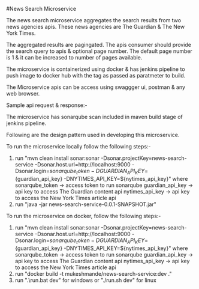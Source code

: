 #News Search Microservice

The news search microservice aggregates the search results from two news agencies apis.
These news agencies are The Guardian & The New York Times.

The aggregated results are pagingated.
The apis consumer should provide the search query to apis & optional page number.
The default page number is 1 & it can be increased to number of pages available.

The microservice is containerized using docker & has jenkins pipeline to push image to docker hub 
with the tag as passed as paratmeter to build.

The Microservice apis can be access using swaggger ui, postman & any web browser.

Sample api request & response:-




The microservice has sonarqube scan included in maven build stage of jenkins pipeline.


Following are the design pattern used in developing this microservice.




To run the microservice locally follow the following steps:-
1. run "mvn clean install sonar:sonar -Dsonar.projectKey=news-search-service -Dsonar.host.url=http://localhost:9000 -Dsonar.login=${sonarqube_token} -DGUARDIAN_API_KEY=${guardian_api_key} -DNYTIMES_API_KEY=${nytimes_api_key}"
   where sonarqube_token -> access token to run sonarqube
   guardian_api_key -> api key to access The Guardian content api
   nytimes_api_key -> api key to access the New York Times article api
2. run "java -jar news-search-service-0.0.1-SNAPSHOT.jar"



To run the microservice on docker, follow the following steps:-
1. run "mvn clean install sonar:sonar -Dsonar.projectKey=news-search-service -Dsonar.host.url=http://localhost:9000 -Dsonar.login=${sonarqube_token} -DGUARDIAN_API_KEY=${guardian_api_key} -DNYTIMES_API_KEY=${nytimes_api_key}"
   where sonarqube_token -> access token to run sonarqube
         guardian_api_key -> api key to access The Guardian content api
         nytimes_api_key -> api key to access the New York Times article api
2. run "docker build -t mukeshmande/news-search-service:dev ."
3. run ".\run.bat dev" for windows  or "./run.sh dev" for linux

